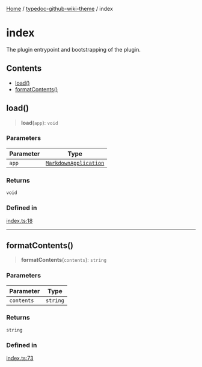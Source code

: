 [Home](../../README.md) / [typedoc-github-wiki-theme](../README.md) / index

# index

The plugin entrypoint and bootstrapping of the plugin.

## Contents

* [load()](#load)
* [formatContents()](#formatcontents)

## load()

> **load**(`app`): `void`

### Parameters

| Parameter | Type                                                                                           |
| --------- | ---------------------------------------------------------------------------------------------- |
| `app`     | [`MarkdownApplication`](../../typedoc-plugin-markdown/types/interfaces/MarkdownApplication.md) |

### Returns

`void`

### Defined in

[index.ts:18](https://github.com/typedoc2md/typedoc-plugin-markdown/blob/main/packages/typedoc-github-wiki-theme/src/index.ts#L18)

***

## formatContents()

> **formatContents**(`contents`): `string`

### Parameters

| Parameter  | Type     |
| ---------- | -------- |
| `contents` | `string` |

### Returns

`string`

### Defined in

[index.ts:73](https://github.com/typedoc2md/typedoc-plugin-markdown/blob/main/packages/typedoc-github-wiki-theme/src/index.ts#L73)
